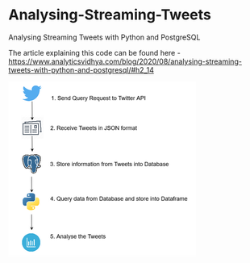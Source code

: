 # Analysing-Streaming-Tweets
Analysing Streaming Tweets with Python and PostgreSQL

The article explaining this code can be found here - https://www.analyticsvidhya.com/blog/2020/08/analysing-streaming-tweets-with-python-and-postgresql/#h2_14

![Flow image](/pic0.png)
